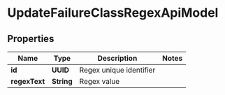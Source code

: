 

# UpdateFailureClassRegexApiModel


## Properties

| Name | Type | Description | Notes |
|------------ | ------------- | ------------- | -------------|
|**id** | **UUID** | Regex unique identifier |  |
|**regexText** | **String** | Regex value |  |



